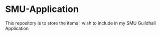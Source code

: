 # SMU-Application
This repository is to store the items I wish to include in my SMU Guildhall Application

